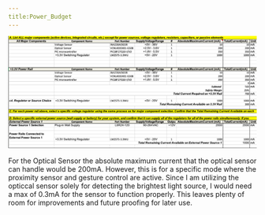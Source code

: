 ```yaml
---
title:Power_Budget
---
```


![Power Budget](Power-Budget.png)

For the Optical Sensor the absolute maximum current that the optical sensor can handle would be 200mA. However, this is for a specific mode where the proximity sensor and gesture control are active. Since I am utilizing the opticcal sensor solely for detecting the brightest light source, I would need a max of 0.3mA for the sensor to function properly. This leaves plenty of room for improvements and future proofing for later use.
